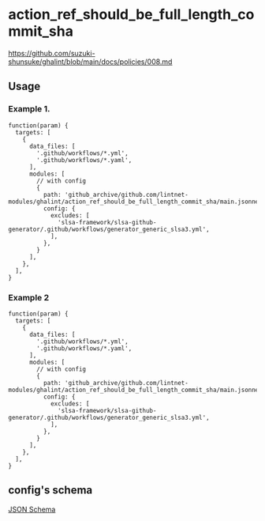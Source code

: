 # action_ref_should_be_full_length_commit_sha

https://github.com/suzuki-shunsuke/ghalint/blob/main/docs/policies/008.md

## Usage

### Example 1.

```jsonnet
function(param) {
  targets: [
    {
      data_files: [
        '.github/workflows/*.yml',
        '.github/workflows/*.yaml',
      ],
      modules: [
        // with config
        {
          path: 'github_archive/github.com/lintnet-modules/ghalint/action_ref_should_be_full_length_commit_sha/main.jsonnet@b2b06cb862255b4516ee33cd328718186393878d:v0.1.0',
          config: {
            excludes: [
              'slsa-framework/slsa-github-generator/.github/workflows/generator_generic_slsa3.yml',
            ],
          },
        }
      ],
    },
  ],
}
```

### Example 2

```jsonnet
function(param) {
  targets: [
    {
      data_files: [
        '.github/workflows/*.yml',
        '.github/workflows/*.yaml',
      ],
      modules: [
        // with config
        {
          path: 'github_archive/github.com/lintnet-modules/ghalint/action_ref_should_be_full_length_commit_sha/main.jsonnet@b2b06cb862255b4516ee33cd328718186393878d:v0.1.0',
          config: {
            excludes: [
              'slsa-framework/slsa-github-generator/.github/workflows/generator_generic_slsa3.yml',
            ],
          },
        }
      ],
    },
  ],
}
```

## config's schema

[JSON Schema](main_config_schema.json)

